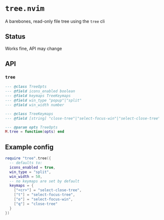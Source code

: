 # `tree.nvim`

A barebones, read-only file tree using the `tree` cli

## Status

Works fine, API may change

## API

### `tree`
```lua
--- @class TreeOpts
--- @field icons_enabled boolean
--- @field keymaps TreeKeymaps
--- @field win_type "popup"|"split"
--- @field win_width number

--- @class TreeKeymaps
--- @field [string] "close-tree"|"select-focus-win"|"select-close-tree"|"select-focus-tree"

--- @param opts TreeOpts
M.tree = function(opts) end
```

## Example config
```lua
require "tree".tree({
  -- defaults to:
  icons_enabled = true,
  win_type = "split",
  win_width = 50,
  -- no keymaps are set by default
  keymaps = {
    ["<cr>"] = "select-close-tree",
    ["t"] = "select-focus-tree",
    ["o"] = "select-focus-win",
    ["q"] = "close-tree"
  }
})
```
